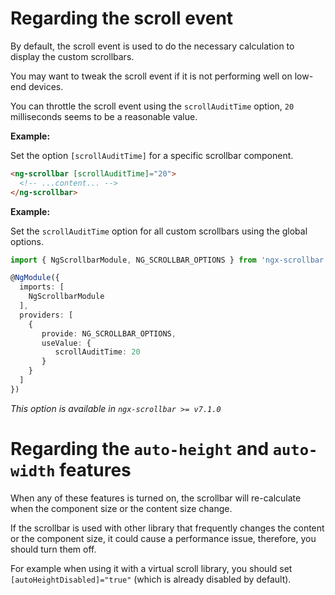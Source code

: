 # Regarding the scroll event

By default, the scroll event is used to do the necessary calculation to display the custom scrollbars.

You may want to tweak the scroll event if it is not performing well on low-end devices.

You can throttle the scroll event using the `scrollAuditTime` option, `20` milliseconds seems to be a reasonable value.

**Example:**

Set the option `[scrollAuditTime]` for a specific scrollbar component.

```html
<ng-scrollbar [scrollAuditTime]="20">
  <!-- ...content... -->
</ng-scrollbar>
```

**Example:**

Set the `scrollAuditTime` option for all custom scrollbars using the global options.

```ts
import { NgScrollbarModule, NG_SCROLLBAR_OPTIONS } from 'ngx-scrollbar';

@NgModule({
  imports: [
    NgScrollbarModule
  ],
  providers: [
    { 
       provide: NG_SCROLLBAR_OPTIONS,
       useValue: {
          scrollAuditTime: 20
       }
    }
  ]
})
```

_This option is available in `ngx-scrollbar >= v7.1.0`_

# Regarding the `auto-height` and `auto-width` features

When any of these features is turned on, the scrollbar will re-calculate when the component size or the content size change.

If the scrollbar is used with other library that frequently changes the content or the component size, it could cause a performance issue, therefore, you should turn them off.

For example when using it with a virtual scroll library, you should set `[autoHeightDisabled]="true"` (which is already disabled by default).